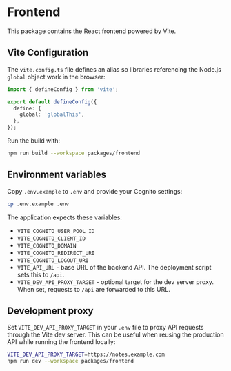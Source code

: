 # Frontend

This package contains the React frontend powered by Vite.

## Vite Configuration

The `vite.config.ts` file defines an alias so libraries referencing the Node.js
`global` object work in the browser:

```ts
import { defineConfig } from 'vite';

export default defineConfig({
  define: {
    global: 'globalThis',
  },
});
```

Run the build with:

```bash
npm run build --workspace packages/frontend
```

## Environment variables

Copy `.env.example` to `.env` and provide your Cognito settings:

```bash
cp .env.example .env
```

The application expects these variables:

- `VITE_COGNITO_USER_POOL_ID`
- `VITE_COGNITO_CLIENT_ID`
- `VITE_COGNITO_DOMAIN`
- `VITE_COGNITO_REDIRECT_URI`
- `VITE_COGNITO_LOGOUT_URI`
- `VITE_API_URL` - base URL of the backend API. The deployment script sets this
  to `/api`.
- `VITE_DEV_API_PROXY_TARGET` - optional target for the dev server proxy. When
  set, requests to `/api` are forwarded to this URL.

## Development proxy

Set `VITE_DEV_API_PROXY_TARGET` in your `.env` file to proxy API requests
through the Vite dev server. This can be useful when reusing the production API
while running the frontend locally:

```bash
VITE_DEV_API_PROXY_TARGET=https://notes.example.com
npm run dev --workspace packages/frontend
```
